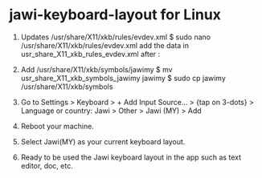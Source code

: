# jawi-keyboard-layout for Linux

1. Updates /usr/share/X11/xkb/rules/evdev.xml
$ sudo nano /usr/share/X11/xkb/rules/evdev.xml
add the data in usr_share_X11_xkb_rules_evdev.xml after <layoutList>:

2. Add /usr/share/X11/xkb/symbols/jawimy
$ mv usr_share_X11_xkb_symbols_jawimy jawimy
$ sudo cp jawimy /usr/share/X11/xkb/symbols

3. Go to Settings > Keyboard > + Add Input Source... > {tap on 3-dots} > Language or country: Jawi > Other > Jawi (MY) > Add

4. Reboot your machine.

5. Select Jawi(MY) as your current keyboard layout.

6. Ready to be used the Jawi keyboard layout in the app such as text editor, doc, etc.
